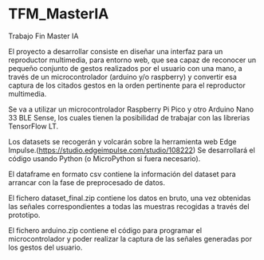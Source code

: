 # TFM_MasterIA
Trabajo Fin Master IA

El proyecto a desarrollar consiste en diseñar una interfaz para un reproductor multimedia, para entorno web, que sea capaz de reconocer un pequeño conjunto de gestos realizados por el usuario con una mano, a través de un microcontrolador (arduino y/o raspberry) y convertir esa captura de los citados gestos en la orden pertinente para el reproductor multimedia.

Se va a utilizar un microcontrolador Raspberry Pi Pico y otro Arduino Nano 33 BLE Sense, los cuales tienen la posibilidad de trabajar con las librerias TensorFlow LT.

Los datasets se recogerán y volcarán sobre la herramienta web Edge Impulse.(https://studio.edgeimpulse.com/studio/108222)
Se desarrollará el código usando Python (o MicroPython si fuera necesario).

El dataframe en formato csv contiene la información del dataset para arrancar con la fase de preprocesado de datos.

El fichero dataset_final.zip contiene los datos en bruto, una vez obtenidas las señales correspondientes a todas las muestras recogidas a través del prototipo.

El fichero arduino.zip contiene el código para programar el microcontrolador y poder realizar la captura de las señales generadas por los gestos del usuario.
